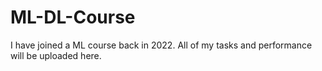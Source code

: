 # ML-DL-Course
I have joined a ML course back in 2022. All of my tasks and performance will be uploaded here.
